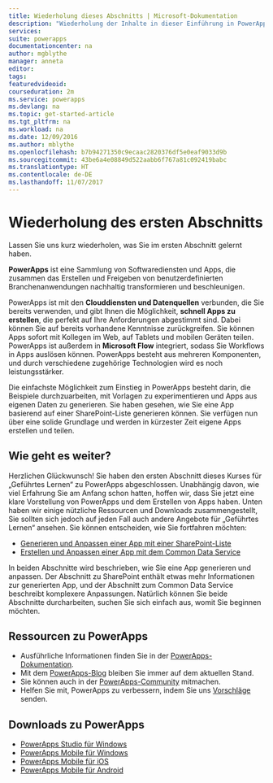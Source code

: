 ```yaml
---
title: Wiederholung dieses Abschnitts | Microsoft-Dokumentation
description: "Wiederholung der Inhalte in dieser Einführung in PowerApps"
services: 
suite: powerapps
documentationcenter: na
author: mgblythe
manager: anneta
editor: 
tags: 
featuredvideoid: 
courseduration: 2m
ms.service: powerapps
ms.devlang: na
ms.topic: get-started-article
ms.tgt_pltfrm: na
ms.workload: na
ms.date: 12/09/2016
ms.author: mblythe
ms.openlocfilehash: b7b94271350c9ecaac2820376df5e0eaf9033d9b
ms.sourcegitcommit: 43be6a4e08849d522aabb6f767a81c092419babc
ms.translationtype: HT
ms.contentlocale: de-DE
ms.lasthandoff: 11/07/2017
---
```

# <a name="review-the-first-section"></a>Wiederholung des ersten Abschnitts
Lassen Sie uns kurz wiederholen, was Sie im ersten Abschnitt gelernt haben.

**PowerApps** ist eine Sammlung von Softwarediensten und Apps, die zusammen das Erstellen und Freigeben von benutzerdefinierten Branchenanwendungen nachhaltig transformieren und beschleunigen.

PowerApps ist mit den **Clouddiensten und Datenquellen** verbunden, die Sie bereits verwenden, und gibt Ihnen die Möglichkeit, **schnell Apps zu erstellen**, die perfekt auf Ihre Anforderungen abgestimmt sind. Dabei können Sie auf bereits vorhandene Kenntnisse zurückgreifen. Sie können Apps sofort mit Kollegen im Web, auf Tablets und mobilen Geräten teilen. PowerApps ist außerdem in **Microsoft Flow** integriert, sodass Sie Workflows in Apps auslösen können. PowerApps besteht aus mehreren Komponenten, und durch verschiedene zugehörige Technologien wird es noch leistungsstärker.

Die einfachste Möglichkeit zum Einstieg in PowerApps besteht darin, die Beispiele durchzuarbeiten, mit Vorlagen zu experimentieren und Apps aus eigenen Daten zu generieren. Sie haben gesehen, wie Sie eine App basierend auf einer SharePoint-Liste generieren können. Sie verfügen nun über eine solide Grundlage und werden in kürzester Zeit eigene Apps erstellen und teilen. 

## <a name="whats-next"></a>Wie geht es weiter?
Herzlichen Glückwunsch! Sie haben den ersten Abschnitt dieses Kurses für „Geführtes Lernen“ zu PowerApps abgeschlossen. Unabhängig davon, wie viel Erfahrung Sie am Anfang schon hatten, hoffen wir, dass Sie jetzt eine klare Vorstellung von PowerApps und dem Erstellen von Apps haben. Unten haben wir einige nützliche Ressourcen und Downloads zusammengestellt, Sie sollten sich jedoch auf jeden Fall auch andere Angebote für „Geführtes Lernen“ ansehen. Sie können entscheiden, wie Sie fortfahren möchten:

* [Generieren und Anpassen einer App mit einer SharePoint-Liste](learning-spo-app-generate.md)
* [Erstellen und Anpassen einer App mit dem Common Data Service](learning-case-app-generate.md) 

In beiden Abschnitte wird beschrieben, wie Sie eine App generieren und anpassen. Der Abschnitt zu SharePoint enthält etwas mehr Informationen zur generierten App, und der Abschnitt zum Common Data Service beschreibt komplexere Anpassungen. Natürlich können Sie beide Abschnitte durcharbeiten, suchen Sie sich einfach aus, womit Sie beginnen möchten. 

## <a name="powerapps-resources"></a>Ressourcen zu PowerApps
* Ausführliche Informationen finden Sie in der [PowerApps-Dokumentation](https://powerapps.microsoft.com/tutorials/getting-started/).
* Mit dem [PowerApps-Blog](https://powerapps.microsoft.com/blog/) bleiben Sie immer auf dem aktuellen Stand.
* Sie können auch in der [PowerApps-Community](https://powerusers.microsoft.com/t5/PowerApps-Community/ct-p/PowerApps1) mitmachen.
* Helfen Sie mit, PowerApps zu verbessern, indem Sie uns [Vorschläge](https://powerusers.microsoft.com/t5/PowerApps-Ideas/idb-p/PowerAppsIdeas) senden.

## <a name="powerapps-downloads"></a>Downloads zu PowerApps
* [PowerApps Studio für Windows](https://aka.ms/powerappswin)
* [PowerApps Mobile für Windows](https://aka.ms/powerappswin)
* [PowerApps Mobile für iOS](https://aka.ms/powerappsios)
* [PowerApps Mobile für Android](https://aka.ms/powerappsandroid)

